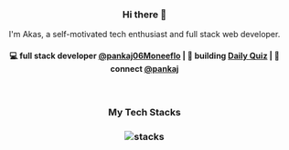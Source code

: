 <h3 align="center"> Hi there 👋</h3>

<p align="center">
I'm Akas, a self-motivated tech enthusiast and full stack web developer.
</p>

<h4 align="center">
💻 full stack developer <a href="https://github.com/pankaj06Moneeflo">@pankaj06Moneeflo</a> | 🌱 building <a href="https://github.com/pankaj06Moneeflo/daily-quiz-mobile">Daily Quiz</a> | 💬 connect <a href="https://twitter.com/akasrai_">@pankaj</a>
</h4>

<br/>
<h3 align="center">
My Tech Stacks
</h3>

<h3 align="center">
<img src="https://raw.githubusercontent.com/pankaj06Moneeflo/pankaj06Moneeflo/master/assets/stack-hills.png" alt="stacks"/>
</h3>
